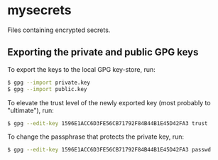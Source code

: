# mysecrets

Files containing encrypted secrets.

## Exporting the private and public GPG keys

To export the keys to the local GPG key-store, run:

```sh
$ gpg --import private.key
$ gpg --import public.key
```

To elevate the trust level of the newly exported key (most probably to
"ultimate"), run:

```sh
$ gpg --edit-key 1596E1ACC6D3FE56CB71792F84B44B1E45D42FA3 trust
```

To change the passphrase that protects the private key, run:

```sh
$ gpg --edit-key 1596E1ACC6D3FE56CB71792F84B44B1E45D42FA3 passwd
```

